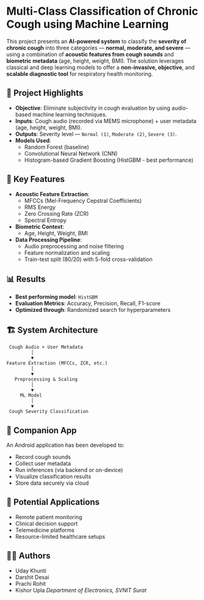 # Multi-Class Classification of Chronic Cough using Machine Learning

This project presents an **AI-powered system** to classify the **severity of chronic cough** into three categories — **normal, moderate, and severe** — using a combination of **acoustic features from cough sounds** and **biometric metadata** (age, height, weight, BMI). The solution leverages classical and deep learning models to offer a **non-invasive, objective**, and **scalable diagnostic tool** for respiratory health monitoring.

## 📌 Project Highlights

- **Objective**: Eliminate subjectivity in cough evaluation by using audio-based machine learning techniques.
- **Inputs**: Cough audio (recorded via MEMS microphone) + user metadata (age, height, weight, BMI).
- **Outputs**: Severity level — `Normal (1)`, `Moderate (2)`, `Severe (3)`.
- **Models Used**:
  - Random Forest (baseline)
  - Convolutional Neural Network (CNN)
  - Histogram-based Gradient Boosting (HistGBM - best performance)

## 🧠 Key Features

- **Acoustic Feature Extraction**:
  - MFCCs (Mel-Frequency Cepstral Coefficients)
  - RMS Energy
  - Zero Crossing Rate (ZCR)
  - Spectral Entropy
- **Biometric Context**:
  - Age, Height, Weight, BMI
- **Data Processing Pipeline**:
  - Audio preprocessing and noise filtering
  - Feature normalization and scaling
  - Train-test split (80/20) with 5-fold cross-validation

## 📊 Results

- **Best performing model**: `HistGBM`
- **Evaluation Metrics**: Accuracy, Precision, Recall, F1-score
- **Optimized through**: Randomized search for hyperparameters

## 🏗️ System Architecture

```plaintext
 Cough Audio + User Metadata
         │
         ▼
Feature Extraction (MFCCs, ZCR, etc.)
         │
         ▼
   Preprocessing & Scaling
         │
         ▼
     ML Model
         │
         ▼
 Cough Severity Classification
````

## 📱 Companion App

An Android application has been developed to:

* Record cough sounds
* Collect user metadata
* Run inferences (via backend or on-device)
* Visualize classification results
* Store data securely via cloud

## 🧪 Potential Applications

* Remote patient monitoring
* Clinical decision support
* Telemedicine platforms
* Resource-limited healthcare setups


## 👨‍💻 Authors

* Uday Khunti
* Darshit Desai
* Prachi Rohit
* Kishor Upla
  *Department of Electronics, SVNIT Surat*
